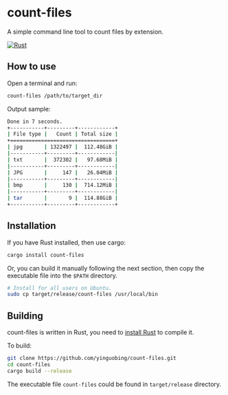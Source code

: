 # count-files

A simple command line tool to count files by extension.

[![Rust](https://github.com/yinguobing/count-files/actions/workflows/rust.yml/badge.svg?branch=master)](https://github.com/yinguobing/count-files/actions/workflows/rust.yml)

## How to use
Open a terminal and run:
```bash
count-files /path/to/target_dir
```

Output sample:
```bash
Done in 7 seconds.
+-----------+---------+------------+
| File type |   Count | Total size |
+==================================+
| jpg       | 1322497 |  112.48GiB |
|-----------+---------+------------|
| txt       |  372302 |   97.68MiB |
|-----------+---------+------------|
| JPG       |     147 |   26.04MiB |
|-----------+---------+------------|
| bmp       |     130 |  714.12MiB |
|-----------+---------+------------|
| tar       |       9 |  114.88GiB |
+-----------+---------+------------+
```

## Installation
If you have Rust installed, then use cargo:

```bash
cargo install count-files
```

Or, you can build it manually following the next section, then copy the executable file into the `$PATH` directory.

```bash
# Install for all users on Ubuntu.
sudo cp target/release/count-files /usr/local/bin
```

## Building
count-files is written in Rust, you need to [install Rust](https://www.rust-lang.org/tools/install) to compile it.

To build:

```bash
git clone https://github.com/yinguobing/count-files.git
cd count-files
cargo build --release
```

The executable file `count-files` could be found in `target/release` directory.
